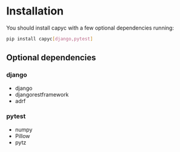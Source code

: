 # Installation

You should install capyc with a few optional dependencies running:

```bash
pip install capyc[django,pytest]
```

## Optional dependencies

### django

- django
- djangorestframework
- adrf

### pytest

- numpy
- Pillow
- pytz